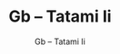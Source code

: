---
designer: Endless Knot
description: "Collection%3A%20Hand-Knotted%20Collection%0AColor%3A%20Cobra%0AMaterial%3A%20Wool%20%26%20Tencel"
image_primary: img/TII-290-600x750.jpg
image_secondary: ../../../images/blank.png
manufacturer: Endless Knot
href: https://endlessknotrugs.com/product/tatami-ii-cobra/
subtitle: Gb – Tatami Ii
tags: 
  - endless_knot
  - hand-knotted-rugs
title: Gb – Tatami Ii
image_thumb: img/TII-290-300x300.jpg
category: hand-knotted-rugs
slug: /manufacturers/endless-knot/hand-knotted-rugs/endless-knot-gb-tatami-ii
---